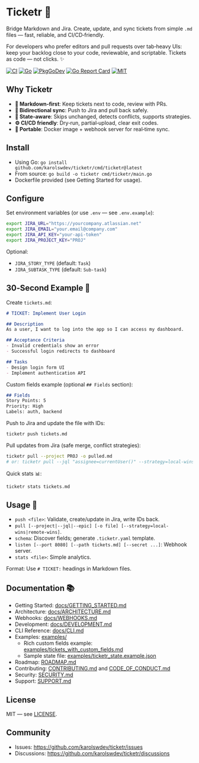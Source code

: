 # Ticketr 🎫

Bridge Markdown and Jira. Create, update, and sync tickets from simple `.md` files — fast, reliable, and CI/CD‑friendly.

For developers who prefer editors and pull requests over tab‑heavy UIs: keep your backlog close to your code, reviewable, and scriptable. Tickets as code — not clicks. ✨

[![CI](https://github.com/karolswdev/ticketr/actions/workflows/ci.yml/badge.svg)](https://github.com/karolswdev/ticketr/actions/workflows/ci.yml)
[![Go](https://img.shields.io/badge/Go-1.22%2B-00ADD8?logo=go)](https://go.dev)
[![PkgGoDev](https://pkg.go.dev/badge/github.com/karolswdev/ticketr)](https://pkg.go.dev/github.com/karolswdev/ticketr)
[![Go Report Card](https://goreportcard.com/badge/github.com/karolswdev/ticketr?refresh=1)](https://goreportcard.com/report/github.com/karolswdev/ticketr)
[![MIT](https://img.shields.io/badge/License-MIT-blue.svg)](LICENSE)

## Why Ticketr

- **📝 Markdown‑first**: Keep tickets next to code, review with PRs.
- **🔄 Bidirectional sync**: Push to Jira and pull back safely.
- **🧠 State‑aware**: Skips unchanged, detects conflicts, supports strategies.
- **⚙️ CI/CD friendly**: Dry‑run, partial‑upload, clear exit codes.
- **🔔 Portable**: Docker image + webhook server for real‑time sync.

## Install

- Using Go: `go install github.com/karolswdev/ticketr/cmd/ticketr@latest`
- From source: `go build -o ticketr cmd/ticketr/main.go`
- Dockerfile provided (see Getting Started for usage).

## Configure

Set environment variables (or use `.env` — see `.env.example`):

```bash
export JIRA_URL="https://yourcompany.atlassian.net"
export JIRA_EMAIL="your.email@company.com"
export JIRA_API_KEY="your-api-token"
export JIRA_PROJECT_KEY="PROJ"
```

Optional:
- `JIRA_STORY_TYPE` (default: `Task`)
- `JIRA_SUBTASK_TYPE` (default: `Sub-task`)

## 30‑Second Example 🚀

Create `tickets.md`:

```markdown
# TICKET: Implement User Login

## Description
As a user, I want to log into the app so I can access my dashboard.

## Acceptance Criteria
- Invalid credentials show an error
- Successful login redirects to dashboard

## Tasks
- Design login form UI
- Implement authentication API
```

Custom fields example (optional `## Fields` section):

```markdown
## Fields
Story Points: 5
Priority: High
Labels: auth, backend
```

Push to Jira and update the file with IDs:

```bash
ticketr push tickets.md
```

Pull updates from Jira (safe merge, conflict strategies):

```bash
ticketr pull --project PROJ -o pulled.md
# or: ticketr pull --jql "assignee=currentUser()" --strategy=local-wins
```

Quick stats 📊:

```bash
ticketr stats tickets.md
```

## Usage 📌

- `push <file>`: Validate, create/update in Jira, write IDs back.
- `pull [--project|--jql|--epic] [-o file] [--strategy=local-wins|remote-wins]`.
- `schema`: Discover fields; generate `.ticketr.yaml` template.
- `listen [--port 8080] [--path tickets.md] [--secret ...]`: Webhook server.
- `stats <file>`: Simple analytics.

Format: Use `# TICKET:` headings in Markdown files.

## Documentation 📚

- Getting Started: [docs/GETTING_STARTED.md](docs/GETTING_STARTED.md)
- Architecture: [docs/ARCHITECTURE.md](docs/ARCHITECTURE.md)
- Webhooks: [docs/WEBHOOKS.md](docs/WEBHOOKS.md)
- Development: [docs/DEVELOPMENT.md](docs/DEVELOPMENT.md)
- CLI Reference: [docs/CLI.md](docs/CLI.md)
- Examples: [examples/](examples/)
  - Rich custom fields example: [examples/tickets_with_custom_fields.md](examples/tickets_with_custom_fields.md)
  - Sample state file: [examples/ticketr_state.example.json](examples/ticketr_state.example.json)
- Roadmap: [ROADMAP.md](ROADMAP.md)
- Contributing: [CONTRIBUTING.md](CONTRIBUTING.md) and [CODE_OF_CONDUCT.md](CODE_OF_CONDUCT.md)
- Security: [SECURITY.md](SECURITY.md)
- Support: [SUPPORT.md](SUPPORT.md)

## License

MIT — see [LICENSE](LICENSE).

## Community

- Issues: https://github.com/karolswdev/ticketr/issues
- Discussions: https://github.com/karolswdev/ticketr/discussions
